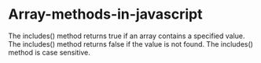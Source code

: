 # Array-methods-in-javascript
The includes() method returns true if an array contains a specified value. The includes() method returns false if the value is not found. The includes() method is case sensitive.
